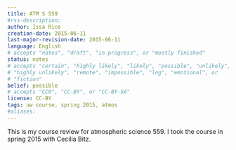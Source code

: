 ```yaml
---
title: ATM S 559
#rss-description: 
author: Issa Rice
creation-date: 2015-06-11
last-major-revision-date: 2015-06-11
language: English
# accepts "notes", "draft", "in progress", or "mostly finished"
status: notes
# accepts "certain", "highly likely", "likely", "possible", "unlikely",
# "highly unlikely", "remote", "impossible", "log", "emotional", or
# "fiction"
belief: possible
# accepts "CC0", "CC-BY", or "CC-BY-SA"
license: CC-BY
tags: uw course, spring 2015, atmos
#aliases: 
---
```


This is my course review for atmospheric science 559. I took the course
in spring 2015 with Cecilia Bitz.
